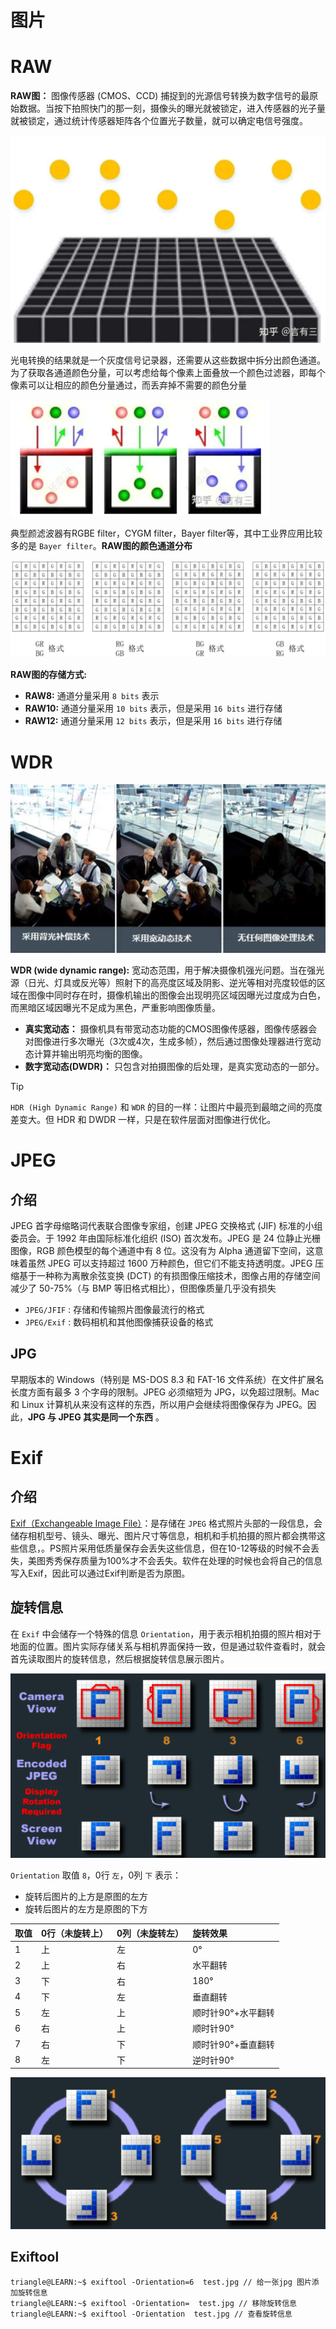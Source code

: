 # 图片

# RAW


**RAW图：** 图像传感器 (CMOS、CCD) 捕捉到的光源信号转换为数字信号的最原始数据。当按下拍照快门的那一刻，摄像头的曝光就被锁定，进入传感器的光子量就被锁定，通过统计传感器矩阵各个位置光子数量，就可以确定电信号强度。

![sensor](../../image/media/sensor.jpg)

光电转换的结果就是一个灰度信号记录器，还需要从这些数据中拆分出颜色通道。为了获取各通道颜色分量，可以考虑给每个像素上面叠放一个颜色过滤器，即每个像素可以让相应的颜色分量通过，而丢弃掉不需要的颜色分量

![filter|c,50](../../image/media/filter.png)



典型颜滤波器有RGBE filter，CYGM filter，Bayer filter等，其中工业界应用比较多的是 `Bayer filter`。**RAW图的颜色通道分布**

![Bayer](../../image/media/bayer.png)

**RAW图的存储方式:**

- **RAW8:** 通道分量采用 `8 bits` 表示
- **RAW10:** 通道分量采用 `10 bits` 表示，但是采用 `16 bits` 进行存储
- **RAW12:** 通道分量采用 `12 bits` 表示，但是采用 `16 bits` 进行存储


# WDR

![WDR|c,60](../../image/media/wdr.png)

**WDR (wide dynamic range):** 宽动态范围，用于解决摄像机强光问题。当在强光源（日光、灯具或反光等）照射下的高亮度区域及阴影、逆光等相对亮度较低的区域在图像中同时存在时，摄像机输出的图像会出现明亮区域因曝光过度成为白色，而黑暗区域因曝光不足成为黑色，严重影响图像质量。
- **真实宽动态：** 摄像机具有带宽动态功能的CMOS图像传感器，图像传感器会对图像进行多次曝光（3次或4次，生成多帧），然后通过图像处理器进行宽动态计算并输出明亮均衡的图像。
- **数字宽动态(DWDR)：** 只包含对拍摄图像的后处理，是真实宽动态的一部分。

>[!tip]
> `HDR (High Dynamic Range)` 和 `WDR` 的目的一样：让图片中最亮到最暗之间的亮度差变大。但 HDR 和 DWDR 一样，只是在软件层面对图像进行优化。


# JPEG

## 介绍

JPEG 首字母缩略词代表联合图像专家组，创建 JPEG 交换格式 (JIF) 标准的小组委员会。于 1992 年由国际标准化组织 (ISO) 首次发布。JPEG 是 24 位静止光栅图像，RGB 颜色模型的每个通道中有 8 位。这没有为 Alpha 通道留下空间，这意味着虽然 JPEG 可以支持超过 1600 万种颜色，但它们不能支持透明度。JPEG 压缩基于一种称为离散余弦变换 (DCT) 的有损图像压缩技术，图像占用的存储空间减少了 50-75%（与 BMP 等旧格式相比），但图像质量几乎没有损失
- `JPEG/JFIF` : 存储和传输照片图像最流行的格式
- `JPEG/Exif` : 数码相机和其他图像捕获设备的格式

## JPG

早期版本的 Windows（特别是 MS-DOS 8.3 和 FAT-16 文件系统）在文件扩展名长度方面有最多 3 个字母的限制。JPEG 必须缩短为 JPG，以免超过限制。Mac 和 Linux 计算机从来没有这样的东西，所以用户会继续将图像保存为 JPEG。因此，**JPG 与 JPEG 其实是同一个东西** 。

# Exif

## 介绍

[Exif（Exchangeable Image File）](https://www.media.mit.edu/pia/Research/deepview/exif.html)：是存储在 `JPEG` 格式照片头部的一段信息，会储存相机型号、镜头、曝光、图片尺寸等信息，相机和手机拍摄的照片都会携带这些信息，。PS照片采用低质量保存会丢失这些信息，但在10-12等级的时候不会丢失，美图秀秀保存质量为100%才不会丢失。软件在处理的时候也会将自己的信息写入Exif，因此可以通过Exif判断是否为原图。

## 旋转信息

 在 `Exif` 中会储存一个特殊的信息 `Orientation`，用于表示相机拍摄的照片相对于地面的位置。图片实际存储关系与相机界面保持一致，但是通过软件查看时，就会首先读取图片的旋转信息，然后根据旋转信息展示图片。

![orentation](../../image/media/orientation.png)

`Orientation` 取值 `8`，0行 `左`，0列 `下` 表示：
- 旋转后图片的上方是原图的左方
- 旋转后图片的左方是原图的下方


| 取值 | 0行（未旋转上） | 0列（未旋转左） | 旋转效果           |
| :--- | :-------------- | :-------------- | :----------------- |
| 1    | 上              | 左              | 0°                 |
| 2    | 上              | 右              | 水平翻转           |
| 3    | 下              | 右              | 180°               |
| 4    | 下              | 左              | 垂直翻转           |
| 5    | 左              | 上              | 顺时针90°+水平翻转 |
| 6    | 右              | 上              | 顺时针90°          |
| 7    | 右              | 下              | 顺时针90°+垂直翻转 |
| 8    | 左              | 下              | 逆时针90°          |



![value](../../image/media/orientationValue.png)


## Exiftool

```term
triangle@LEARN:~$ exiftool -Orientation=6  test.jpg // 给一张jpg 图片添加旋转信息
triangle@LEARN:~$ exiftool -Orientation=  test.jpg // 移除旋转信息
triangle@LEARN:~$ exiftool -Orientation  test.jpg // 查看旋转信息

```



